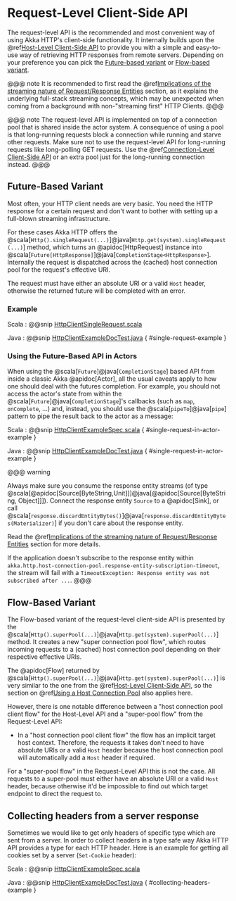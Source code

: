 
# Request-Level Client-Side API

The request-level API is the recommended and most convenient way of using Akka HTTP's client-side functionality. It internally builds upon the
@ref[Host-Level Client-Side API](host-level.md) to provide you with a simple and easy-to-use way of retrieving HTTP responses from remote servers.
Depending on your preference you can pick the [Future-based variant](#future-based-variant) or [Flow-based variant](#flow-based-variant).

@@@ note
It is recommended to first read the @ref[Implications of the streaming nature of Request/Response Entities](../implications-of-streaming-http-entity.md) section,
as it explains the underlying full-stack streaming concepts, which may be unexpected when coming
from a background with non-"streaming first" HTTP Clients.
@@@

@@@ note
The request-level API is implemented on top of a connection pool that is shared inside the actor system. A consequence of
using a pool is that long-running requests block a connection while running and starve other requests. Make sure not to use
the request-level API for long-running requests like long-polling GET requests. Use the @ref[Connection-Level Client-Side API](connection-level.md)
or an extra pool just for the long-running connection instead.
@@@

## Future-Based Variant

Most often, your HTTP client needs are very basic. You need the HTTP response for a certain request and don't
want to bother with setting up a full-blown streaming infrastructure.

For these cases Akka HTTP offers the @scala[`Http().singleRequest(...)`]@java[`Http.get(system).singleRequest(...)`] method, which turns an @apidoc[HttpRequest] instance
into @scala[`Future[HttpResponse]`]@java[`CompletionStage<HttpResponse>`]. Internally the request is dispatched across the (cached) host connection pool for the
request's effective URI.

The request must have either an absolute URI or a valid
`Host` header, otherwise the returned future will be completed with an error.

### Example

Scala
:   @@snip [HttpClientSingleRequest.scala]($test$/scala/docs/http/scaladsl/HttpClientSingleRequest.scala)

Java
:   @@snip [HttpClientExampleDocTest.java]($test$/java/docs/http/javadsl/HttpClientExampleDocTest.java) { #single-request-example }

### Using the Future-Based API in Actors

When using the @scala[`Future`]@java[`CompletionStage`] based API from inside a classic Akka @apidoc[Actor], all the usual caveats apply to how one should deal
with the futures completion. For example, you should not access the actor's state from within the @scala[`Future`]@java[`CompletionStage`]'s callbacks
(such as `map`, `onComplete`, ...) and, instead, you should use the @scala[`pipeTo`]@java[`pipe`] pattern to pipe the result back
to the actor as a message:

Scala
:   @@snip [HttpClientExampleSpec.scala]($test$/scala/docs/http/scaladsl/HttpClientExampleSpec.scala) { #single-request-in-actor-example }

Java
:   @@snip [HttpClientExampleDocTest.java]($test$/java/docs/http/javadsl/HttpClientExampleDocTest.java) { #single-request-in-actor-example }

@@@ warning

Always make sure you consume the response entity streams (of type @scala[@apidoc[Source[ByteString,Unit]]]@java[@apidoc[Source[ByteString, Object]]]).
Connect the response entity `Source` to a @apidoc[Sink], or call @scala[`response.discardEntityBytes()`]@java[`response.discardEntityBytes(Materializer)`] 
if you don't care about the response entity. 

Read the @ref[Implications of the streaming nature of Request/Response Entities](../implications-of-streaming-http-entity.md) section for more details.

If the application doesn't subscribe to the response entity within 
`akka.http.host-connection-pool.response-entity-subscription-timeout`, the stream will fail with a 
`TimeoutException: Response entity was not subscribed after ...`.
@@@

## Flow-Based Variant

The Flow-based variant of the request-level client-side API is presented by the @scala[`Http().superPool(...)`]@java[`Http.get(system).superPool(...)`] method.
It creates a new "super connection pool flow", which routes incoming requests to a (cached) host connection pool
depending on their respective effective URIs.

The @apidoc[Flow] returned by @scala[`Http().superPool(...)`]@java[`Http.get(system).superPool(...)`] is very similar to the one from the @ref[Host-Level Client-Side API](host-level.md), so the section on 
@ref[Using a Host Connection Pool](host-level.md#using-a-host-connection-pool) also applies here.

However, there is one notable difference between a "host connection pool client flow" for the Host-Level API and a
"super-pool flow" from the Request-Level API:

* In a "host connection pool client flow" the flow has an implicit target host context. Therefore, the requests it 
takes don't need to have absolute URIs or a valid `Host` header because the host connection pool will automatically 
add a `Host` header if required.

For a "super-pool flow" in the Request-Level API this is not the case. All requests to a super-pool must either 
have an absolute URI or a valid `Host` header, because otherwise it'd be impossible to find out which target endpoint 
to direct the request to.


## Collecting headers from a server response

Sometimes we would like to get only headers of specific type which are sent from a server. In order to collect headers in a type safe way Akka HTTP API provides a type for each HTTP header. Here is an example for getting all cookies set by a server (`Set-Cookie` header):

Scala
:   @@snip [HttpClientExampleSpec.scala]($test$/scala/docs/http/scaladsl/HttpClientCollectingHeaders.scala)

Java
:   @@snip [HttpClientExampleDocTest.java]($test$/java/docs/http/javadsl/HttpClientExampleDocTest.java) { #collecting-headers-example }
